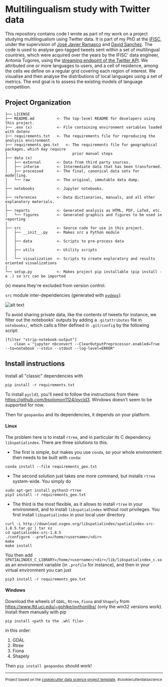 # Multilingualism study with Twitter data

This repository contains code I wrote as part of my work on a project studying
multilingualism using Twitter data. It is part of my PhD at the
[IFISC](https://ifisc.uib-csic.es/en/), under the supervision of 
[José Javier Ramasco](https://ifisc.uib-csic.es/users/jramasco/) and 
[David Sanchez](https://ifisc.uib-csic.es//users/dsanchez/). The code is used 
to analyse geo-tagged tweets sent within a set of multilingual countries, which
were acquired over the years by the IFISC' data engineer, Antonia Tugores, using
the [streaming endpoint of the Twitter API](https://developer.twitter.com/en/docs/tweets/sample-realtime/overview/get_statuses_sample). We attributed one or more languages
to users, and a cell of residence, among the cells we define on a regular grid
covering each region of interest. We visualise and then analyse the
distributions of local languages using a set of metrics. The end goal is to
assess the existing models of language competition.

## Project Organization
```
├── LICENSE
├── README.md          <- The top-level README for developers using this project.
├── .env (x)           <- File containing environment variables loaded with dotenv
├── requirements.txt   <- The requirements file for reproducing the analysis environment
├── requirements_geo.txt   <- The requirements file for geographical packages, which may require
|                             prior manual steps
├── data (x)
│   ├── external       <- Data from third party sources.
│   ├── interim        <- Intermediate data that has been transformed.
│   ├── processed      <- The final, canonical data sets for modelling.
│   └── raw            <- The original, immutable data dump.
│
├── notebooks          <- Jupyter notebooks.
│
├── references         <- Data dictionaries, manuals, and all other explanatory materials.
│
├── reports            <- Generated analysis as HTML, PDF, LaTeX, etc.
│   └── figures        <- Generated graphics and figures to be used in reporting
|
├── src                <- Source code for use in this project.
│   ├── __init__.py    <- Makes src a Python module
│   │
│   ├── data           <- Scripts to pre-process data
│   │
│   ├── utils          <- Utility scripts
│   │
│   └── visualization  <- Scripts to create exploratory and results oriented visualizations
|
└── setup.py           <- Makes project pip installable (pip install -e .) so src can be imported
```

(x) means they're excluded from version control.

`src` module inter-dependencies (generated with [`pydeps`](https://github.com/thebjorn/pydeps)):

![alt text](../master/references/src_deps.svg?raw=true&sanitize=true)


To avoid sharing private data, like the contents of tweets for instance, we
filter out the notebooks' outputs by adding a `.gitattributes` file in
`notebooks/`, which calls a filter defined in `.git/config` by the following
script:

```
[filter "strip-notebook-output"]
    clean = "jupyter nbconvert --ClearOutputPreprocessor.enabled=True --to=notebook --stdin --stdout --log-level=ERROR"
```

## Install instructions
Install all "classic" dependencies with

```
pip install -r requirements.txt
```

To install `pycld3`, you'll need to follow the instructions from there:
https://github.com/bsolomon1124/pycld3. Windows doesn't seem to be supported
for now.

Then for `geopandas` and its dependencies, it depends on your platform.

#### Linux
The problem here is to install `rtree`, and in particular its C dependency
`libspatialindex`. There are three solutions to this.

- The first is simple, but makes you use `conda`, so your whole environment then
  needs to be built with `conda`:


```
conda install --file requirements_geo.txt
```


- The second solution just takes one more command, but installs `rtree`
  system-wide. You simply do

```
sudo apt-get install python3-rtree
pip3 install -r requirements_geo.txt
```


- The third is the most flexible, as it allows to install `rtree` in your
  environment, and  to install `libspatialindex` without root privileges.
  You first install `libspatialindex` in your local user directory

```
curl -L http://download.osgeo.org/libspatialindex/spatialindex-src-1.8.5.tar.gz | tar xz
cd spatialindex-src-1.8.5
./configure --prefix=/home/<username>/<dir>
make
make install
```

You then add
`SPATIALINDEX_C_LIBRARY=/home/<username>/<dir>/lib/libspatialindex_c.so` as an
environment variable (in `.profile` for instance), and then in your virtual
environment you can just

```
pip3 install -r requirements_geo.txt
```


####  Windows
Download the wheels of `GDAL`, `Rtree`, `Fiona` and `Shapely` from
https://www.lfd.uci.edu/~gohlke/pythonlibs/ (only the win32 versions work).
Install them manually with pip

```
pip install <path to the .whl file>
```

in this order:
1. GDAL
2. Rtree
3. Fiona
4. Shapely

Then `pip install geopandas` should work!




--------

<p><small>Project based on the <a target="_blank" href="https://drivendata.github.io/cookiecutter-data-science/">cookiecutter data science project template</a>. #cookiecutterdatascience</small></p>
